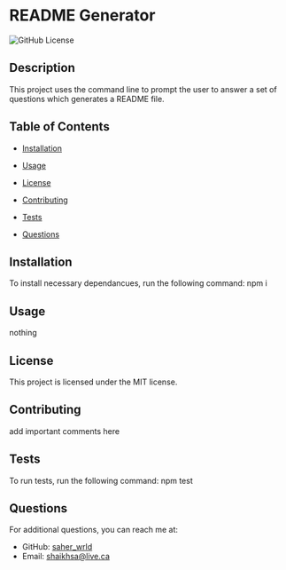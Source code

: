 # README Generator 
![GitHub License](https://img.shields.io/badge/License-MIT-blue.svg)


## Description
This project uses the command line to prompt the user to answer a set of questions which generates a README file.


## Table of Contents

* [Installation](#installation)

* [Usage](#usage)

* [License](#license)

* [Contributing](#contributing)

* [Tests](#tests)

* [Questions](#questions)


## Installation

To install necessary dependancues, run the following command: 
npm i

## Usage

nothing

## License

This project is licensed under the MIT license.

## Contributing

add important comments here


## Tests

To run tests, run the following command:
npm test


## Questions

For additional questions, you can reach me at:
- GitHub: [saher_wrld](https://github.com/undefined)
- Email: [shaikhsa@live.ca](mailto:shaikhsa@live.ca)
